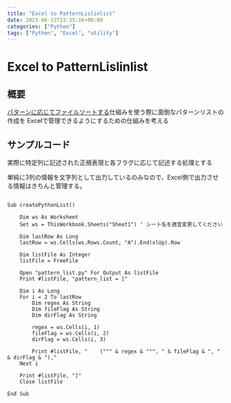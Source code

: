 ```yaml
---
title: "Excel to PatternLislinlist"
date: 2023-06-13T23:35:16+09:00
categories: ["Python"]
tags: ["Python", "Excel", "utility"]
---
```

# Excel to PatternLislinlist

## 概要

[パターンに応じてファイルソートする](./regax-file-sorting.md)仕組みを使う際に面倒なパターンリストの作成を
Excelで管理できるようにするための仕組みを考える

## サンプルコード

実際に特定列に記述された正規表現と各フラグに応じて記述する処理とする

単純に3列の情報を文字列として出力しているのみなので、Excel側で出力させる情報はきちんと管理する。

``` VB

Sub createPythonList()

    Dim ws As Worksheet
    Set ws = ThisWorkbook.Sheets("Sheet1") ' シート名を適宜変更してください
    
    Dim lastRow As Long
    lastRow = ws.Cells(ws.Rows.Count, "A").End(xlUp).Row

    Dim listFile As Integer
    listFile = FreeFile

    Open "pattern_list.py" For Output As listFile
    Print #listFile, "pattern_list = ["
    
    Dim i As Long
    For i = 2 To lastRow
        Dim regex As String
        Dim fileFlag As String
        Dim dirFlag As String
        
        regex = ws.Cells(i, 1)
        fileFlag = ws.Cells(i, 2)
        dirFlag = ws.Cells(i, 3)
        
        Print #listFile, "    (""" & regex & """, " & fileFlag & ", " & dirFlag & "),"
    Next i
    
    Print #listFile, "]"
    Close listFile

End Sub
```